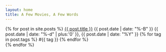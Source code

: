```yaml
---
layout: home
title: A Few Movies, A Few Words
---
```



<p class="tabs">
    {% for post in site.posts %}
        <a href="{{ post.url }}">{{ post.title }}</a>
        <span class="date">
            {{ post.date | date: "%-B" }}
            {{ post.date | date: "%-d" | plus:'0' }}, 
            {{ post.date | date: "%Y" }}
        </span>
        {% for tag in post.tags %}
            <span class="tag">#{{ tag }}</span>
        {% endfor %}
        <br>
    {% endfor %}
</p>